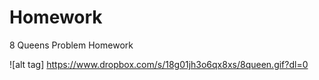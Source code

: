 # Homework
8 Queens Problem Homework

![alt tag] https://www.dropbox.com/s/18g01jh3o6qx8xs/8queen.gif?dl=0
